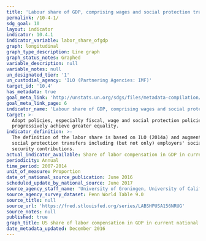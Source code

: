 ```yaml
---
title: 'Labour share of GDP, comprising wages and social protection transfers'
permalink: /10-4-1/
sdg_goal: 10
layout: indicator
indicator: 10.4.1
indicator_variable: labor_share_ofgdp
graph: longitudinal
graph_type_description: Line graph
graph_status_notes: Graphed
variable_description: null
variable_notes: null
un_designated_tier: '1'
un_custodial_agency: 'ILO (Partnering Agencies: IMF)'
target_id: '10.4'
has_metadata: true
goal_meta_link: 'http://unstats.un.org/sdgs/files/metadata-compilation/Metadata-Goal-10.pdf'
goal_meta_link_page: 6
indicator_name: 'Labour share of GDP, comprising wages and social protection transfers'
target: >-
  Adopt policies, especially fiscal, wage and social protection policies, and
  progressively achieve greater equality.
indicator_definition: >-
  The definition of the labor share is based on ILO (2014a) and augmented with
  social protection transfers including (but not only) employers' social
  security contributions.
actual_indicator_available: Share of labor compensation in GDP in current national prices
periodicity: Annual
time_period: 2007-2014
unit_of_measure: Proportion
date_of_national_source_publication: June 2016
scheduled_update_by_national_source: June 2017
source_agency_staff_name: 'University of Groningen, University of California, Davis '
source_agency_survey_dataset: Penn World Table 9.0
source_title: null
source_url: 'https://fred.stlouisfed.org/series/LABSHPUSA156NRUG'
source_notes: null
published: true
graph_title: US share of labor compensation in GDP in current national prices
date_metadata_updated: December 2016
---
```

